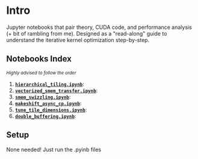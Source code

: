 # Intro
Jupyter notebooks that pair theory, CUDA code, and performance analysis (+ bit of rambling from me). Designed as a "read-along" guide to understand the iterative kernel optimization step-by-step.

## Notebooks Index
<sub>*Highly advised to follow the order*</sub>

1. [**`hierarchical_tiling.ipynb`**](hierarchical_tiling.ipynb): 
2. [**`vectorized_smem_transfer.ipynb`**](vectorized_smem_transfer.ipynb): 
3. [**`smem_swizzling.ipynb`**](smem_swizzling.ipynb): 
4. [**`makeshift_async_cp.ipynb`**](makeshift_async_cp.ipynb): 
5. [**`tune_tile_dimensions.ipynb`**](tune_tile_dimensions.ipynb):
6. [**`double_buffering.ipynb`**](double_buffering.ipynb):


## Setup
None needed! Just run the .pyinb files